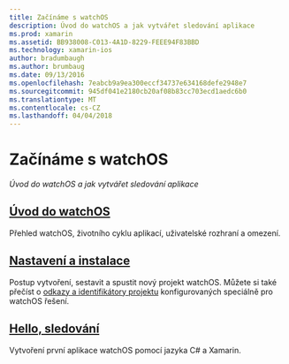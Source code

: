 ```yaml
---
title: Začínáme s watchOS
description: Úvod do watchOS a jak vytvářet sledování aplikace
ms.prod: xamarin
ms.assetid: BB938008-C013-4A1D-8229-FEEE94F83BBD
ms.technology: xamarin-ios
author: bradumbaugh
ms.author: brumbaug
ms.date: 09/13/2016
ms.openlocfilehash: 7eabcb9a9ea300eccf34737e634168defe2948e7
ms.sourcegitcommit: 945df041e2180cb20af08b83cc703ecd1aedc6b0
ms.translationtype: MT
ms.contentlocale: cs-CZ
ms.lasthandoff: 04/04/2018
---
```

# <a name="getting-started-with-watchos"></a>Začínáme s watchOS

_Úvod do watchOS a jak vytvářet sledování aplikace_

## <a name="introduction-to-watchosioswatchosget-startedintro-to-watchosmd"></a>[Úvod do watchOS](~/ios/watchos/get-started/intro-to-watchos.md)

Přehled watchOS, životního cyklu aplikací, uživatelské rozhraní a omezení.

## <a name="setup--installationioswatchosget-startedinstallationmd"></a>[Nastavení a instalace](~/ios/watchos/get-started/installation.md)

Postup vytvoření, sestavit a spustit nový projekt watchOS.
Můžete si také přečíst o [odkazy a identifikátory projektu](~/ios/watchos/get-started/project-references.md) konfigurovaných speciálně pro watchOS řešení.

## <a name="hello-watchioswatchosget-startedhello-watchmd"></a>[Hello, sledování](~/ios/watchos/get-started/hello-watch.md)

Vytvoření první aplikace watchOS pomocí jazyka C# a Xamarin.

